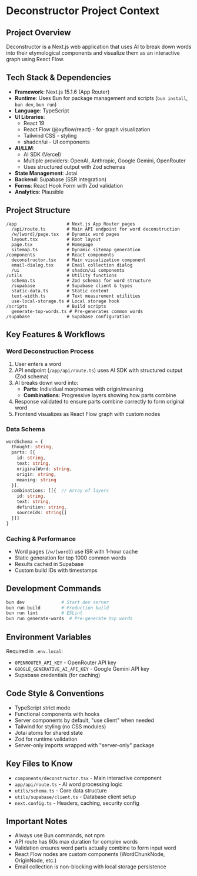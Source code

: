 # Deconstructor Project Context

## Project Overview

Deconstructor is a Next.js web application that uses AI to break down words into their etymological components and visualize them as an interactive graph using React Flow.

## Tech Stack & Dependencies

- **Framework**: Next.js 15.1.6 (App Router)
- **Runtime**: Uses Bun for package management and scripts (`bun install`, `bun dev`, `bun run`)
- **Language**: TypeScript
- **UI Libraries**:
  - React 19
  - React Flow (@xyflow/react) - for graph visualization
  - Tailwind CSS - styling
  - shadcn/ui - UI components
- **AI/LLM**:
  - AI SDK (Vercel)
  - Multiple providers: OpenAI, Anthropic, Google Gemini, OpenRouter
  - Uses structured output with Zod schemas
- **State Management**: Jotai
- **Backend**: Supabase (SSR integration)
- **Forms**: React Hook Form with Zod validation
- **Analytics**: Plausible

## Project Structure

```
/app                   # Next.js App Router pages
  /api/route.ts        # Main API endpoint for word deconstruction
  /w/[word]/page.tsx   # Dynamic word pages
  layout.tsx           # Root layout
  page.tsx             # Homepage
  sitemap.ts           # Dynamic sitemap generation
/components            # React components
  deconstructor.tsx    # Main visualization component
  email-dialog.tsx     # Email collection dialog
  /ui                  # shadcn/ui components
/utils                 # Utility functions
  schema.ts            # Zod schemas for word structure
  /supabase            # Supabase client & types
  static-data.ts       # Static content
  text-width.ts        # Text measurement utilities
  use-local-storage.ts # Local storage hook
/scripts               # Build scripts
  generate-top-words.ts # Pre-generates common words
/supabase              # Supabase configuration
```

## Key Features & Workflows

### Word Deconstruction Process

1. User enters a word
2. API endpoint (`/app/api/route.ts`) uses AI SDK with structured output (Zod schema)
3. AI breaks down word into:
   - **Parts**: Individual morphemes with origin/meaning
   - **Combinations**: Progressive layers showing how parts combine
4. Response validated to ensure parts combine correctly to form original word
5. Frontend visualizes as React Flow graph with custom nodes

### Data Schema

```typescript
wordSchema = {
  thought: string,
  parts: [{
    id: string,
    text: string,
    originalWord: string,
    origin: string,
    meaning: string
  }],
  combinations: [[{  // Array of layers
    id: string,
    text: string,
    definition: string,
    sourceIds: string[]
  }]]
}
```

### Caching & Performance

- Word pages (`/w/[word]`) use ISR with 1-hour cache
- Static generation for top 1000 common words
- Results cached in Supabase
- Custom build IDs with timestamps

## Development Commands

```bash
bun dev              # Start dev server
bun run build        # Production build
bun run lint         # ESLint
bun run generate-words  # Pre-generate top words
```

## Environment Variables

Required in `.env.local`:

- `OPENROUTER_API_KEY` - OpenRouter API key
- `GOOGLE_GENERATIVE_AI_API_KEY` - Google Gemini API key
- Supabase credentials (for caching)

## Code Style & Conventions

- TypeScript strict mode
- Functional components with hooks
- Server components by default, "use client" when needed
- Tailwind for styling (no CSS modules)
- Jotai atoms for shared state
- Zod for runtime validation
- Server-only imports wrapped with "server-only" package

## Key Files to Know

- `components/deconstructor.tsx` - Main interactive component
- `app/api/route.ts` - AI word processing logic
- `utils/schema.ts` - Core data structure
- `utils/supabase/client.ts` - Database client setup
- `next.config.ts` - Headers, caching, security config

## Important Notes

- Always use Bun commands, not npm
- API route has 60s max duration for complex words
- Validation ensures word parts actually combine to form input word
- React Flow nodes are custom components (WordChunkNode, OriginNode, etc.)
- Email collection is non-blocking with local storage persistence
